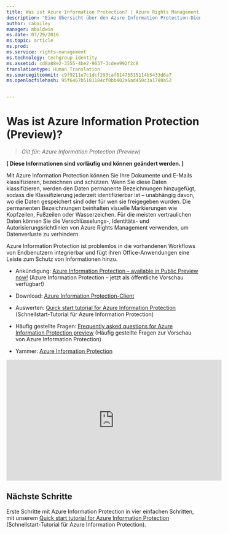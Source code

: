 ```yaml
---
title: Was ist Azure Information Protection? | Azure Rights Management
description: "Eine Übersicht über den Azure Information Protection-Dienst, der jetzt als Vorschau verfügbar ist"
author: cabailey
manager: mbaldwin
ms.date: 07/29/2016
ms.topic: article
ms.prod: 
ms.service: rights-management
ms.technology: techgroup-identity
ms.assetid: cd8a88e2-3555-4be2-9637-3cdee992f2c8
translationtype: Human Translation
ms.sourcegitcommit: c9f9211e7c1dcf293caf81475515114b5433d6a7
ms.openlocfilehash: 95f6467b5181184cf0bb402a6ad450c3a1780a52


---
```


# Was ist Azure Information Protection (Preview)?

>*Gilt für: Azure Information Protection (Preview)*

**[ Diese Informationen sind vorläufig und können geändert werden. ]**

Mit Azure Information Protection können Sie Ihre Dokumente und E-Mails klassifizieren, bezeichnen und schützen. Wenn Sie diese Daten klassifizieren, werden den Daten permanente Bezeichnungen hinzugefügt, sodass die Klassifizierung jederzeit identifizierbar ist – unabhängig davon, wo die Daten gespeichert sind oder für wen sie freigegeben wurden. Die permanenten Bezeichnungen beinhalten visuelle Markierungen wie Kopfzeilen, Fußzeilen oder Wasserzeichen. Für die meisten vertraulichen Daten können Sie die Verschlüsselungs-, Identitäts- und Autorisierungsrichtlinien von Azure Rights Management verwenden, um Datenverluste zu verhindern. 

Azure Information Protection ist problemlos in die vorhandenen Workflows von Endbenutzern integrierbar und fügt ihren Office-Anwendungen eine Leiste zum Schutz von Informationen hinzu. 

- Ankündigung: [Azure Information Protection – available in Public Preview now!](https://blogs.technet.microsoft.com/enterprisemobility/2016/07/12/azure-information-protection-public-preview-available-now/) (Azure Information Protection – jetzt als öffentliche Vorschau verfügbar!)

- Download: [Azure Information Protection-Client](https://www.microsoft.com/en-us/download/details.aspx?id=53018)

- Auswerten: [Quick start tutorial for Azure Information Protection](infoprotect-quick-start-tutorial.md) (Schnellstart-Tutorial für Azure Information Protection) 

- Häufig gestellte Fragen: [Frequently asked questions for Azure Information Protection preview](faq.md) (Häufig gestellte Fragen zur Vorschau von Azure Information Protection)

- Yammer: [Azure Information Protection](https://www.yammer.com/askipteam/#/threads/inGroup?type=in_group&feedId=8652489&view=all)


<iframe width="560" height="315" src="https://www.youtube.com/embed/N9Ip0m6d3G0" frameborder="0" allowfullscreen></iframe>

## Nächste Schritte

Erste Schritte mit Azure Information Protection in vier einfachen Schritten, mit unserem [Quick start tutorial for Azure Information Protection](infoprotect-quick-start-tutorial.md) (Schnellstart-Tutorial für Azure Information Protection).


<!--HONumber=Aug16_HO4-->



